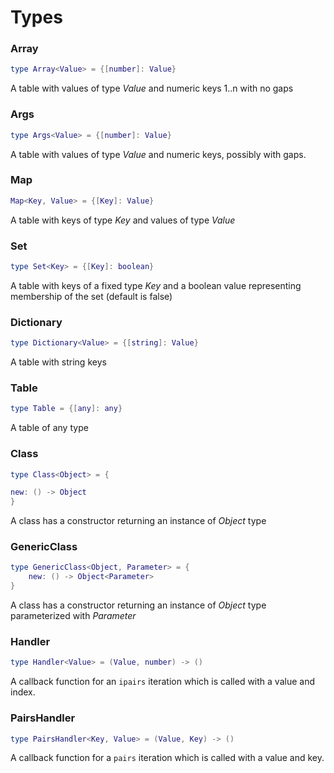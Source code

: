 # Types

### Array

```lua
type Array<Value> = {[number]: Value}
```

A table with values of type _Value_ and numeric keys 1..n with no gaps

### Args

```lua
type Args<Value> = {[number]: Value}
```

A table with values of type _Value_ and numeric keys, possibly with gaps.

### Map

```lua
Map<Key, Value> = {[Key]: Value}
```

A table with keys of type _Key_ and values of type _Value_

### Set

```lua
type Set<Key> = {[Key]: boolean}
```

A table with keys of a fixed type _Key_ and a boolean value representing membership of the set (default is false)

### Dictionary

```lua
type Dictionary<Value> = {[string]: Value}
```

A table with string keys

### Table

```lua
type Table = {[any]: any}
```

A table of any type

### Class

```lua
type Class<Object> = {

new: () -> Object
}
```

A class has a constructor returning an instance of _Object_ type

### GenericClass

```lua
type GenericClass<Object, Parameter> = {
	new: () -> Object<Parameter>
}
```

A class has a constructor returning an instance of _Object_ type parameterized with _Parameter_

### Handler

```lua
type Handler<Value> = (Value, number) -> ()
```

A callback function for an `ipairs` iteration which is called with a value and index.

### PairsHandler

```lua
type PairsHandler<Key, Value> = (Value, Key) -> ()
```

A callback function for a `pairs` iteration which is called with a value and key.
